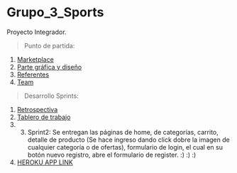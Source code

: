 # Grupo_3_Sports
Proyecto Integrador.
>Punto de partida:
1. [Marketplace](https://github.com/jumisaji/Grupo_3_Sports/blob/main/ProyectoIntegrador/0.puntoDePartida/MarketPlace/NuestraTematica.md)
2. [Parte gráfica y diseño](https://github.com/jumisaji/Grupo_3_Sports/blob/main/ProyectoIntegrador/0.puntoDePartida/ParteG%C3%A1ficaYDise%C3%B1o/colores-tipografia-logotipo.md)
3. [Referentes](https://github.com/jumisaji/Grupo_3_Sports/blob/main/ProyectoIntegrador/0.puntoDePartida/Referentes/NuestraInspiracion.md)
4. [Team](https://github.com/jumisaji/Grupo_3_Sports/tree/main/ProyectoIntegrador/0.puntoDePartida/Team)
>Desarrollo Sprints:
1. [Retrospectiva](https://github.com/jumisaji/Grupo_3_Sports/blob/main/ProyectoIntegrador/1.%20desarrolloSprints/retro.md)
2. [Tablero de trabajo](https://github.com/jumisaji/Grupo_3_Sports/blob/main/ProyectoIntegrador/1.%20desarrolloSprints/tableroDeTrabajo.md)
3. 3. Sprint2: Se entregan las páginas de home, de categorías, carrito, detalle de producto (Se hace ingreso dando click dobre la imagen de cualquier categoría o de ofertas), formulario de login, el cual en su botón nuevo registro, abre el formulario de register. :)  :)  :)
4. [HEROKU APP LINK](https://appgobike.herokuapp.com/)
